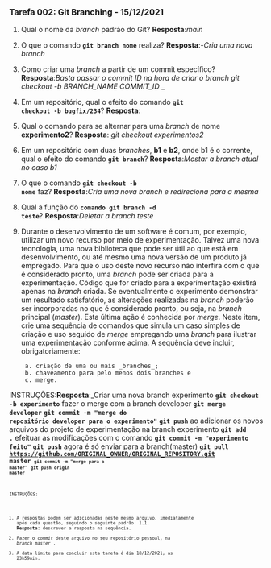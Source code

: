 ### Tarefa 002: Git Branching - 15/12/2021

1. Qual o nome da _branch_ padrão do Git?  **Resposta**:_main_

2. O que o comando **<code>git branch nome</code>** realiza?  **Resposta**:-_Cria uma nova branch_

3. Como criar uma _branch_ a partir de um commit específico?  **Resposta**:_Basta passar o commit ID na hora de criar o branch git checkout -b BRANCH_NAME COMMIT_ID_ _

4. Em um repositório, qual o efeito do comando **<code>git checkout -b bugfix/234</code>**?  **Resposta**:

5. Qual o comando para se alternar para uma _branch_ de nome **experimento2**?  **Resposta**: _git checkout experimentos2_

6. Em um repositório com duas _branches_, **b1** e **b2**, onde b1 é o corrente, qual o efeito do comando **<code>git branch</code>**?  **Resposta**:_Mostar a branch atual no caso b1_

7. O que o comando **<code>git checkout -b nome</code>** faz?  **Resposta**:_Cria uma nova branch e redireciona para a mesma_

8. Qual a função do <code>**comando git branch -d teste</code>**?  **Resposta**:_Deletar a branch teste_

9. Durante o desenvolvimento de um software é comum, por exemplo, utilizar um novo recurso por meio de experimentação. Talvez uma nova tecnologia, uma nova biblioteca que pode ser útil ao que está em desenvolvimento, ou até mesmo uma nova versão de um produto já empregado. Para que o uso deste novo recurso não interfira com o que é considerado pronto, uma _branch_ pode ser criada para a experimentação. Código que for criado para a experimentação existirá apenas na _branch_ criada. Se eventualmente o experimento demonstrar um resultado satisfatório, as alterações realizadas na _branch_ poderão ser incorporadas no que é considerado pronto, ou seja, na _branch_ principal (_master_). Esta última ação é conhecida por _merge_. Neste item, crie uma sequência de comandos que simula um caso simples de criação e uso seguido de _merge_ empregando uma _branch_ para ilustrar uma experimentação conforme acima. A sequência deve incluir, obrigatoriamente:

        a. criação de uma ou mais _branches_;
        b. chaveamento para pelo menos dois branches e
        c. merge.

INSTRUÇÕES:**Resposta**:_Criar uma nova branch experimento **<code>git checkout -b experimento</code>**
fazer o merge com a branch developer **<code>git merge developer</code>**
**<code>git commit -m "merge do repositório developer para o experimento"</code>**
**<code>git push</code>**
 ao adicionar os novos arquivos do projeto de experimentação na branch experimento **<code>git add .</code>**
 efeituar as modificações com o comando **<code>git commit -m "experimento feito"</code>** **<code>git push</code>**
 agora é só  enviar para a branch(master)  **<code>git pull https://github.com/ORIGINAL_OWNER/ORIGINAL_REPOSITORY.git master<code>**
 **<code>git commit -m "merge para a master"</code>**
 **<code>git push origin master<code>**

INSTRUÇÕES:
1. A respostas podem ser adicionadas neste mesmo arquivo, imediatamente após cada questão, seguindo o seguinte padrão:
  1.1. **Resposta**: descrever a resposta na sequência.
1. Fazer o _commit_ deste arquivo no seu repositório pessoal, na _branch master_ .
3. A data limite para concluir esta tarefa é dia 18/12/2021, as 23h59min.
